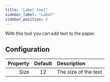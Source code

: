 ```yaml
---
title: "Label tool"
sidebar_label: "Label"
sidebar_position: 6
---
```



With this tool you can add text to the paper.

## Configuration

| Property | Default | Description          |
|---------:|:-------:|:---------------------|
|     Size |   12    | The size of the text |
